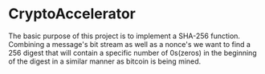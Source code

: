 # CryptoAccelerator
The basic  purpose of this project is to implement a SHA-256  function.
Combining a message's bit stream as well as a nonce's we want to find a 256 digest that will contain a specific number of 0s(zeros) in the beginning of the digest in a similar manner as bitcoin is being mined.
